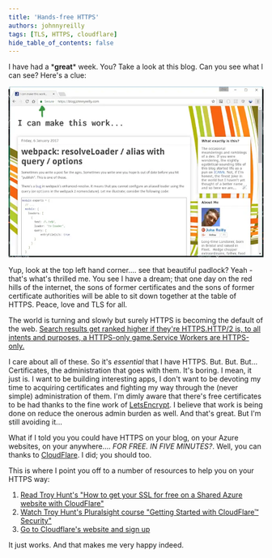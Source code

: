 ```yaml
---
title: 'Hands-free HTTPS'
authors: johnnyreilly
tags: [TLS, HTTPS, cloudflare]
hide_table_of_contents: false
---
```


I have had a \***great**\* week. You? Take a look at this blog. Can you see what I can see? Here's a clue:

![](Screenshot-2017-01-29-14.45.57.webp)

Yup, look at the top left hand corner.... see that beautiful padlock? Yeah - that's what's thrilled me. You see I have a dream; that one day on the red hills of the internet, the sons of former certificates and the sons of former certificate authorities will be able to sit down together at the table of HTTPS. Peace, love and TLS for all.

The world is turning and slowly but surely HTTPS is becoming the default of the web. [Search results get ranked higher if they're HTTPS.](https://security.googleblog.com/2014/08/https-as-ranking-signal_6.html)[HTTP/2 is, to all intents and purposes, a HTTPS-only game.](https://en.wikipedia.org/wiki/HTTP/2#Encryption)[Service Workers are HTTPS-only.](https://developer.mozilla.org/en/docs/Web/API/Service_Worker_API)

I care about all of these. So it's _essential_ that I have HTTPS. But. But. But... Certificates, the administration that goes with them. It's boring. I mean, it just is. I want to be building interesting apps, I don't want to be devoting my time to acquiring certificates and fighting my way through the (never simple) administration of them. I'm dimly aware that there's free certificates to be had thanks to the fine work of [LetsEncrypt](https://letsencrypt.org/). I believe that work is being done on reduce the onerous admin burden as well. And that's great. But I'm still avoiding it...

What if I told you you could have HTTPS on your blog, on your Azure websites, on your anywhere.... _FOR FREE. IN FIVE MINUTES?_. Well, you can thanks to [CloudFlare](https://www.cloudflare.com/). I did; you should too.

This is where I point you off to a number of resources to help you on your HTTPS way:

1. [Read Troy Hunt's "How to get your SSL for free on a Shared Azure website with CloudFlare"](https://www.troyhunt.com/how-to-get-your-ssl-for-free-on-shared/)
2. [Watch Troy Hunt's Pluralsight course "Getting Started with CloudFlare™ Security"](https://www.pluralsight.com/courses/cloudflare-security-getting-started)
3. [Go to Cloudflare's website and sign up](https://www.cloudflare.com/)

It just works. And that makes me very happy indeed.
